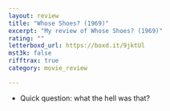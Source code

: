 ```yaml
---
layout: review
title: "Whose Shoes? (1969)"
excerpt: "My review of Whose Shoes? (1969)"
rating: ""
letterboxd_url: https://boxd.it/9jktUl
mst3k: false
rifftrax: true
category: movie_review

---
```


* Quick question: what the hell was that?